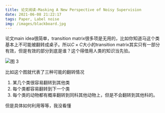 ```yaml
---
title: 论文阅读-Masking A New Perspective of Noisy Supervision
date: 2021-06-08 21:22:17
tags: Paper, Label noise
img: /images/blackboard.jpg
---
```


论文main idea很简单，transition matrix很多项是无用的，比如你知道马这个类基本上不可能被翻转成桌子。所以$C\times C$大小的transition matrix其实只有一部分有效，但是有效的部分到底是谁？这个得借用人类的知识当先验。

![图 3](https://i.loli.net/2021/06/08/3VGdofqmvLYPnZa.png)  

比如这个图就代表了三种可能的翻转情况

1. 某几个类很容易翻转到其他类
2. 每个类都容易翻转到下一个类
3. 每个类的动物都有概率翻转到同科其他动物上，但是不会翻转到其他科的。


但是具体如何利用等等，我没看懂